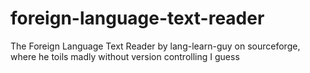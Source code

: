 # foreign-language-text-reader
The Foreign Language Text Reader by lang-learn-guy on sourceforge, where he toils madly without version controlling I guess
